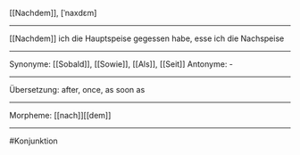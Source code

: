 [[Nachdem]], [ˈnaxdɛm]

---
[[Nachdem]] ich die Hauptspeise gegessen habe, esse ich die Nachspeise

---
Synonyme: [[Sobald]], [[Sowie]], [[Als]], [[Seit]]
Antonyme: -

---
Übersetzung: after, once, as soon as

---
Morpheme:
[[nach]][[dem]]

---
#Konjunktion
